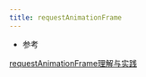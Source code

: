 ```yaml
---
title: requestAnimationFrame
---
```



- 参考

[requestAnimationFrame理解与实践](https://newbyvector.github.io/2018/05/01/2015-05-01/)
